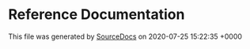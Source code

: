# Reference Documentation

This file was generated by [SourceDocs](https://github.com/eneko/SourceDocs) on 2020-07-25 15:22:35 +0000